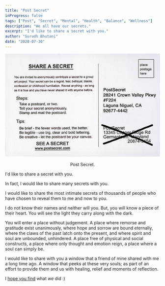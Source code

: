 ```yaml
---
title: "Post Secret"
inProgress: false
tags: ["Post", "Secret", "Mental", "Health", "Balance", "Wellness"]
description: "We all have our secrets."
excerpt: "I'd like to share a secret with you."
author: "Surudh Bhutani"
date: "2020-07-30"
---
```


<img src="./feature.png" alt="Post Secret"/><p style="text-align:center;">Post Secret.</p>
I'd like to share a secret with you.

In fact, I would like to share many secrets with you.

I would like to share the most intimate secrets of thousands of people who have chosen to reveal them to me and now to you.

I do not know their names and neither will you. But, you will know a piece of their heart. You will see the light they carry along with the dark.

You will enter a place without judgement. A place where remorse and gratitude exist unanimously, where hope and sorrow are bound eternally, where the claws of the past latch onto the present, and where spirit and soul are unbounded, unhindered. A place free of physical and social constructs, a place where only thought and emotion reign, a place where a soul can simply be.

I would like to share with you a window that a friend of mine shared with me a long time ago. A window that peeks at these very souls; as part of an effort to provide them and us with healing, relief and moments of reflection.

I <a href="https://postsecret.com/" target="_blank">hope you find</a> what _we_ did :)
